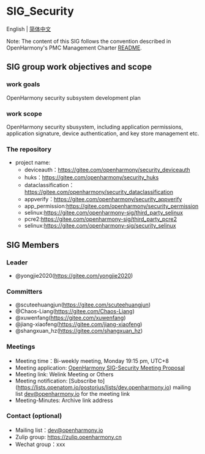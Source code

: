 # SIG_Security
English | [简体中文](./sig_security_cn.md)

Note: The content of this SIG follows the convention described in OpenHarmony's PMC Management Charter [README](/zh/pmc.md).

## SIG group work objectives and scope

### work goals
OpenHarmony security subsystem development plan

### work scope
OpenHarmony security sbusystem, including application permissions, application signature, device authentication, and key store management etc.

### The repository
- project name:
  - deviceauth：https://gitee.com/openharmony/security_deviceauth
  - huks：https://gitee.com/openharmony/security_huks
  - dataclassification：https://gitee.com/openharmony/security_dataclassification
  - appverify：https://gitee.com/openharmony/security_appverify
  - app_permission:https://gitee.com/openharmony/security_permission
  - selinux:https://gitee.com/openharmony-sig/third_party_selinux
  - pcre2:https://gitee.com/openharmony-sig/third_party_pcre2
  - selinux:https://gitee.com/openharmony-sig/security_selinux


## SIG Members

### Leader
- @yongjie2020(https://gitee.com/yongjie2020)

### Committers
- @scuteehuangjun(https://gitee.com/scuteehuangjun)
- @Chaos-Liang(https://gitee.com/Chaos-Liang)
- @xuwenfang(https://gitee.com/xuwenfang)
- @jiang-xiaofeng(https://gitee.com/jiang-xiaofeng)
- @shangxuan_hz(https://gitee.com/shangxuan_hz)

 ### Meetings
- Meeting time：Bi-weekly meeting, Monday 19:15 pm, UTC+8
- Meeting application: [OpenHarmony SIG-Security Meeting Proposal](https://shimo.im/sheets/g69CCHwg3QhTDVQc/MODOC)
- Meeting link: Welink Meeting or Others
- Meeting notification: [Subscribe to] (https://lists.openatom.io/postorius/lists/dev.openharmony.io) mailing list dev@openharmony.io for the meeting link
- Meeting-Minutes: Archive link address

### Contact (optional)

- Mailing list：dev@openharmony.io
- Zulip group: https://zulip.openharmony.cn
- Wechat group：xxx
